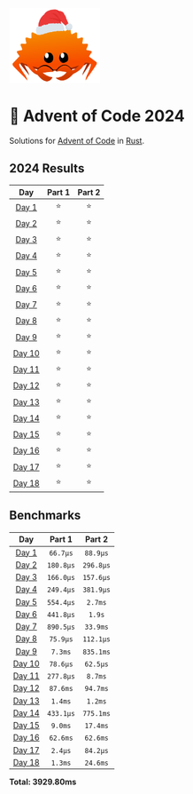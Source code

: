 <img src="./.assets/christmas_ferris.png" width="164">

# 🎄 Advent of Code 2024

Solutions for [Advent of Code](https://adventofcode.com/) in [Rust](https://www.rust-lang.org/).

<!--- advent_readme_stars table --->
## 2024 Results

| Day | Part 1 | Part 2 |
| :---: | :---: | :---: |
| [Day 1](https://adventofcode.com/2024/day/1) | ⭐ | ⭐ |
| [Day 2](https://adventofcode.com/2024/day/2) | ⭐ | ⭐ |
| [Day 3](https://adventofcode.com/2024/day/3) | ⭐ | ⭐ |
| [Day 4](https://adventofcode.com/2024/day/4) | ⭐ | ⭐ |
| [Day 5](https://adventofcode.com/2024/day/5) | ⭐ | ⭐ |
| [Day 6](https://adventofcode.com/2024/day/6) | ⭐ | ⭐ |
| [Day 7](https://adventofcode.com/2024/day/7) | ⭐ | ⭐ |
| [Day 8](https://adventofcode.com/2024/day/8) | ⭐ | ⭐ |
| [Day 9](https://adventofcode.com/2024/day/9) | ⭐ | ⭐ |
| [Day 10](https://adventofcode.com/2024/day/10) | ⭐ | ⭐ |
| [Day 11](https://adventofcode.com/2024/day/11) | ⭐ | ⭐ |
| [Day 12](https://adventofcode.com/2024/day/12) | ⭐ | ⭐ |
| [Day 13](https://adventofcode.com/2024/day/13) | ⭐ | ⭐ |
| [Day 14](https://adventofcode.com/2024/day/14) | ⭐ | ⭐ |
| [Day 15](https://adventofcode.com/2024/day/15) | ⭐ | ⭐ |
| [Day 16](https://adventofcode.com/2024/day/16) | ⭐ | ⭐ |
| [Day 17](https://adventofcode.com/2024/day/17) | ⭐ | ⭐ |
| [Day 18](https://adventofcode.com/2024/day/18) | ⭐ | ⭐ |
<!--- advent_readme_stars table --->

<!--- benchmarking table --->
## Benchmarks

| Day | Part 1 | Part 2 |
| :---: | :---: | :---:  |
| [Day 1](./src/bin/01.rs) | `66.7µs` | `88.9µs` |
| [Day 2](./src/bin/02.rs) | `180.8µs` | `296.8µs` |
| [Day 3](./src/bin/03.rs) | `166.0µs` | `157.6µs` |
| [Day 4](./src/bin/04.rs) | `249.4µs` | `381.9µs` |
| [Day 5](./src/bin/05.rs) | `554.4µs` | `2.7ms` |
| [Day 6](./src/bin/06.rs) | `441.8µs` | `1.9s` |
| [Day 7](./src/bin/07.rs) | `890.5µs` | `33.9ms` |
| [Day 8](./src/bin/08.rs) | `75.9µs` | `112.1µs` |
| [Day 9](./src/bin/09.rs) | `7.3ms` | `835.1ms` |
| [Day 10](./src/bin/10.rs) | `78.6µs` | `62.5µs` |
| [Day 11](./src/bin/11.rs) | `277.8µs` | `8.7ms` |
| [Day 12](./src/bin/12.rs) | `87.6ms` | `94.7ms` |
| [Day 13](./src/bin/13.rs) | `1.4ms` | `1.2ms` |
| [Day 14](./src/bin/14.rs) | `433.1µs` | `775.1ms` |
| [Day 15](./src/bin/15.rs) | `9.0ms` | `17.4ms` |
| [Day 16](./src/bin/16.rs) | `62.6ms` | `62.6ms` |
| [Day 17](./src/bin/17.rs) | `2.4µs` | `84.2µs` |
| [Day 18](./src/bin/18.rs) | `1.3ms` | `24.6ms` |

**Total: 3929.80ms**
<!--- benchmarking table --->
